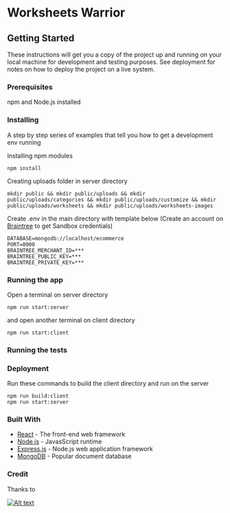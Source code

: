 # Worksheets Warrior

## Getting Started

These instructions will get you a copy of the project up and running on your local machine for development and testing purposes. See deployment for notes on how to deploy the project on a live system.

### Prerequisites

npm and Node.js installed

### Installing

A step by step series of examples that tell you how to get a development env running

Installing npm modules

```
npm install
```

Creating uploads folder in server directory

```
mkdir public && mkdir public/uploads && mkdir public/uploads/categories && mkdir public/uploads/customize && mkdir public/uploads/worksheets && mkdir public/uploads/worksheets-images
```

Create .env in the main directory with template below (Create an account on [Braintree](https://www.braintreepayments.com/sandbox?referrer=https%3A%2F%2Fwww.google.com%2F) to get Sandbox credentials)
```
DATABASE=mongodb://localhost/ecommerce
PORT=8000
BRAINTREE_MERCHANT_ID=***
BRAINTREE_PUBLIC_KEY=***
BRAINTREE_PRIVATE_KEY=***
```

### Running the app

Open a terminal on server directory

```
npm run start:server
```

and open another terminal on client directory
```
npm run start:client
```

### Running the tests

### Deployment

Run these commands to build the client directory and run on the server

```
npm run build:client
npm run start:server
```

### Built With

* [React](https://reactjs.org/) - The front-end web framework
* [Node.js](https://nodejs.org/en/) - JavasScript runtime
* [Express.js](https://expressjs.com/) - Node.js web application framework
* [MongoDB](https://www.mongodb.com/) - Popular document database

### Credit 

Thanks to

[![Alt text](https://img.youtube.com/vi/lXk14qt2D28/0.jpg)](https://www.youtube.com/watch?v=lXk14qt2D28)
